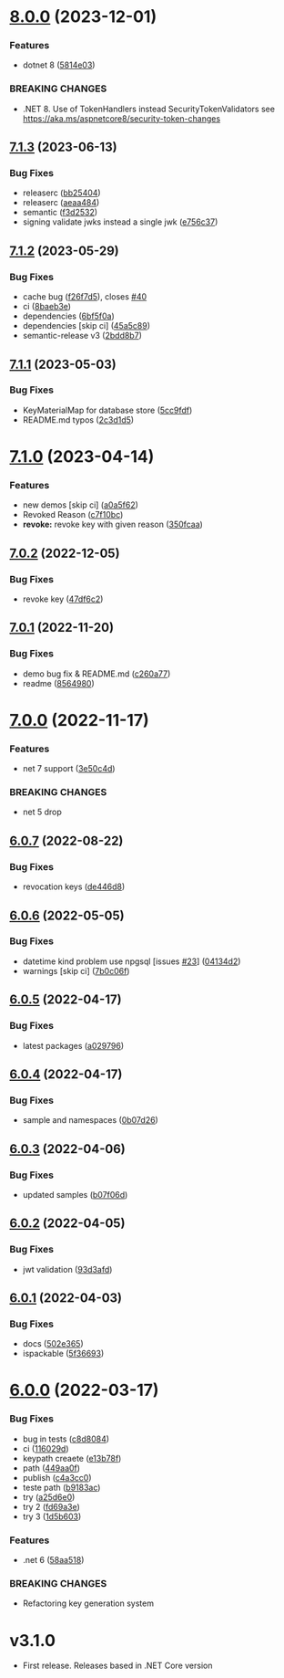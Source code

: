 # [8.0.0](https://github.com/NetDevPack/Security.Jwt/compare/v7.1.3...v8.0.0) (2023-12-01)


### Features

* dotnet 8 ([5814e03](https://github.com/NetDevPack/Security.Jwt/commit/5814e03d62bc2480147e0ad3c9ebb177a33ef118))


### BREAKING CHANGES

* .NET 8. Use of TokenHandlers instead SecurityTokenValidators see https://aka.ms/aspnetcore8/security-token-changes

## [7.1.3](https://github.com/NetDevPack/Security.Jwt/compare/v7.1.2...v7.1.3) (2023-06-13)


### Bug Fixes

* releaserc ([bb25404](https://github.com/NetDevPack/Security.Jwt/commit/bb254042f6a859129df240c938f7ffcf1102dddc))
* releaserc ([aeaa484](https://github.com/NetDevPack/Security.Jwt/commit/aeaa484743096bfdda99de730beb9d88b103f2f8))
* semantic ([f3d2532](https://github.com/NetDevPack/Security.Jwt/commit/f3d25325a3458e3bdff706b9a1c87a260eb15c90))
* signing validate jwks instead a single jwk ([e756c37](https://github.com/NetDevPack/Security.Jwt/commit/e756c37d5ee131952eb487904785f0aefa9714d4))

## [7.1.2](https://github.com/NetDevPack/Security.Jwt/compare/v7.1.1...v7.1.2) (2023-05-29)


### Bug Fixes

* cache bug ([f26f7d5](https://github.com/NetDevPack/Security.Jwt/commit/f26f7d5e660d1cad26b30a59325ac4cbc711d09f)), closes [#40](https://github.com/NetDevPack/Security.Jwt/issues/40)
* ci ([8baeb3e](https://github.com/NetDevPack/Security.Jwt/commit/8baeb3ef873c04a5c7e96cf28c01db6409ca8c5e))
* dependencies ([6bf5f0a](https://github.com/NetDevPack/Security.Jwt/commit/6bf5f0aba99d7f8358e6b47a8e96af133160eac1))
* dependencies [skip ci] ([45a5c89](https://github.com/NetDevPack/Security.Jwt/commit/45a5c89283a4435dd0a81fe5a1be57a3c1ae6adf))
* semantic-release v3 ([2bdd8b7](https://github.com/NetDevPack/Security.Jwt/commit/2bdd8b7f359686fbfec2e0ca752e8e207a29dd25))

## [7.1.1](https://github.com/NetDevPack/Security.Jwt/compare/v7.1.0...v7.1.1) (2023-05-03)


### Bug Fixes

* KeyMaterialMap for database store ([5cc9fdf](https://github.com/NetDevPack/Security.Jwt/commit/5cc9fdfdceaf23b0c0f6d2b59cd55ad68ee6903a))
* README.md typos ([2c3d1d5](https://github.com/NetDevPack/Security.Jwt/commit/2c3d1d5446503b923b81f4705fb680d637993a94))

# [7.1.0](https://github.com/NetDevPack/Security.Jwt/compare/v7.0.2...v7.1.0) (2023-04-14)


### Features

* new demos [skip ci] ([a0a5f62](https://github.com/NetDevPack/Security.Jwt/commit/a0a5f622f48dc98361ffbe327905feef2a816722))
* Revoked Reason ([c7f10bc](https://github.com/NetDevPack/Security.Jwt/commit/c7f10bcdb392ebef79140b9c3dff00b49c2aab7a))
* **revoke:** revoke key with given reason ([350fcaa](https://github.com/NetDevPack/Security.Jwt/commit/350fcaa26ba3645344d3d060a42787aa55f98fa1))

## [7.0.2](https://github.com/NetDevPack/Security.Jwt/compare/v7.0.1...v7.0.2) (2022-12-05)


### Bug Fixes

* revoke key ([47df6c2](https://github.com/NetDevPack/Security.Jwt/commit/47df6c241047e168b109f1b61ebc0dc7cc58ccfd))

## [7.0.1](https://github.com/NetDevPack/Security.Jwt/compare/v7.0.0...v7.0.1) (2022-11-20)


### Bug Fixes

* demo bug fix & README.md ([c260a77](https://github.com/NetDevPack/Security.Jwt/commit/c260a774fe25fa8bb74461aa4adc9f501346afdd))
* readme ([8564980](https://github.com/NetDevPack/Security.Jwt/commit/8564980c592b36f579db8a73f9a8fdd3e4a561b1))

# [7.0.0](https://github.com/NetDevPack/Security.Jwt/compare/v6.0.7...v7.0.0) (2022-11-17)


### Features

* net 7 support ([3e50c4d](https://github.com/NetDevPack/Security.Jwt/commit/3e50c4d50b9512d75d2a35f29d7e745ee083970b))


### BREAKING CHANGES

* net 5 drop

## [6.0.7](https://github.com/NetDevPack/Security.Jwt/compare/v6.0.6...v6.0.7) (2022-08-22)


### Bug Fixes

* revocation keys ([de446d8](https://github.com/NetDevPack/Security.Jwt/commit/de446d8cb1b226230727944eef9c91f5c9f0a270))

## [6.0.6](https://github.com/NetDevPack/Security.Jwt/compare/v6.0.5...v6.0.6) (2022-05-05)


### Bug Fixes

* datetime kind problem use npgsql [issues [#23](https://github.com/NetDevPack/Security.Jwt/issues/23)] ([04134d2](https://github.com/NetDevPack/Security.Jwt/commit/04134d201773ece578013e6704c0068b1c3ca273))
* warnings [skip ci] ([7b0c06f](https://github.com/NetDevPack/Security.Jwt/commit/7b0c06f121ac01c71e4f2289b5b3677dee67d2d9))

## [6.0.5](https://github.com/NetDevPack/Security.Jwt/compare/v6.0.4...v6.0.5) (2022-04-17)


### Bug Fixes

* latest packages ([a029796](https://github.com/NetDevPack/Security.Jwt/commit/a0297962c1b2f66d05ca2163f78b1b92bfe1fcb9))

## [6.0.4](https://github.com/NetDevPack/Security.Jwt/compare/v6.0.3...v6.0.4) (2022-04-17)


### Bug Fixes

* sample and namespaces ([0b07d26](https://github.com/NetDevPack/Security.Jwt/commit/0b07d26a651b4222b63af364c565a379f13b4de9))

## [6.0.3](https://github.com/NetDevPack/Security.Jwt/compare/v6.0.2...v6.0.3) (2022-04-06)


### Bug Fixes

* updated samples ([b07f06d](https://github.com/NetDevPack/Security.Jwt/commit/b07f06da0c35e4f43b5fb87b78827e096c3cd03f))

## [6.0.2](https://github.com/NetDevPack/Security.Jwt/compare/v6.0.1...v6.0.2) (2022-04-05)


### Bug Fixes

* jwt validation ([93d3afd](https://github.com/NetDevPack/Security.Jwt/commit/93d3afd2824f854dc219e0ba50f7ead3335bfa9c))

## [6.0.1](https://github.com/NetDevPack/Security.Jwt/compare/v6.0.0...v6.0.1) (2022-04-03)


### Bug Fixes

* docs ([502e365](https://github.com/NetDevPack/Security.Jwt/commit/502e36528ff71b3c64a64e9114b91992f9428568))
* ispackable ([5f36693](https://github.com/NetDevPack/Security.Jwt/commit/5f36693317f6d9ac73cf6fd6078fbf7b47f87cb6))

# [6.0.0](https://github.com/NetDevPack/Security.Jwt/compare/v5.0.10...v6.0.0) (2022-03-17)


### Bug Fixes

* bug in tests ([c8d8084](https://github.com/NetDevPack/Security.Jwt/commit/c8d8084e9626d2321781a1150b4734154e055360))
* ci ([116029d](https://github.com/NetDevPack/Security.Jwt/commit/116029da0bf1cf53920fe7b7827c62c1b2194e96))
* keypath creaete ([e13b78f](https://github.com/NetDevPack/Security.Jwt/commit/e13b78fc2908c740397712bc721b77ed3262dda6))
* path ([449aa0f](https://github.com/NetDevPack/Security.Jwt/commit/449aa0f09d774f5559ae9b9fda97832cdbf60950))
* publish ([c4a3cc0](https://github.com/NetDevPack/Security.Jwt/commit/c4a3cc05db2b695b72ece0219b387872a7111c05))
* teste path ([b9183ac](https://github.com/NetDevPack/Security.Jwt/commit/b9183accb61affe71f8b4bf9532c91aea8f5b937))
* try ([a25d6e0](https://github.com/NetDevPack/Security.Jwt/commit/a25d6e0479880c60cb968b45887af12c1f5e6626))
* try 2 ([fd69a3e](https://github.com/NetDevPack/Security.Jwt/commit/fd69a3e496b5ea211f0847e1329222ac5295f895))
* try 3 ([1d5b603](https://github.com/NetDevPack/Security.Jwt/commit/1d5b603554004c08fe47fb5f531e29aa07b74cdc))


### Features

* .net 6 ([58aa518](https://github.com/NetDevPack/Security.Jwt/commit/58aa51894c26ddab282c627d8d2d97c8c3cd2aeb))


### BREAKING CHANGES

* Refactoring key generation system

# v3.1.0

- First release. Releases based in .NET Core version
